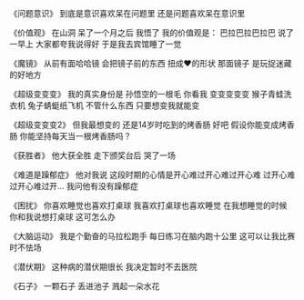 

《问题意识》
到底是意识喜欢呆在问题里
还是问题喜欢呆在意识里


《价值观》
在山洞
呆了一个月之后
我悟了
我的价值观是：
巴拉巴拉巴拉巴
说了一早上
大家都夸我说得好
于是我去宾馆睡了一觉


《魔镜》
从前有面哈哈镜
会把镜子前的东西
扭成❤️的形状
那面镜子
是玩捉迷藏的好地方


《超级变变变》
我的真实身份是
孙悟空的一根毛
你看我
变变变变变
猴子青蛙洗衣机
兔子蜻蜓纸飞机
不管什么东西
只要想变我就能变


《超级变变变2》
但我最想变的
还是14岁时吃到的烤香肠
好吧
假设你能变成烤香肠
你能坚持每天当一根烤香肠吗？


《获胜者》
他大获全胜
走下颁奖台后
哭了一场


《难道是躁郁症》
他对我说
这段时期的心情是开心难过开心难过开心难
过开心难过开心难过开…
我问他有没有躁郁症


《困扰》
你喜欢睡觉也喜欢打桌球
我喜欢打桌球也喜欢睡觉
在我想睡觉的时候
你和我说想打桌球
这可怎么办


《大脑运动》
我是个勤奋的马拉松跑手
每日练习在脑内跑十公里
这可以让我比赛时不怯场


《潜伏期》
这种病的潜伏期很长
我决定暂时不去医院


《石子》
一颗石子
丢进池子
溅起一朵水花